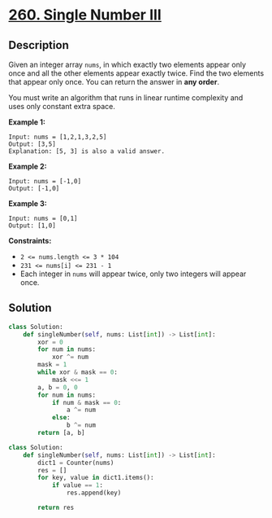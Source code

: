 # [260. Single Number III](https://leetcode.com/problems/single-number-iii/description/?envType=daily-question&envId=2024-05-31)

## Description

Given an integer array `nums`, in which exactly two elements appear only once and all the other elements appear exactly twice. Find the two elements that appear only once. You can return the answer in **any order**.

You must write an algorithm that runs in linear runtime complexity and uses only constant extra space.

**Example 1:**

```
Input: nums = [1,2,1,3,2,5]
Output: [3,5]
Explanation: [5, 3] is also a valid answer.

```

**Example 2:**

```
Input: nums = [-1,0]
Output: [-1,0]

```

**Example 3:**

```
Input: nums = [0,1]
Output: [1,0]

```

**Constraints:**

- `2 <= nums.length <= 3 * 104`
- `231 <= nums[i] <= 231 - 1`
- Each integer in `nums` will appear twice, only two integers will appear once.


## Solution

```python
class Solution:
    def singleNumber(self, nums: List[int]) -> List[int]:
        xor = 0
        for num in nums:
            xor ^= num
        mask = 1
        while xor & mask == 0:
            mask <<= 1
        a, b = 0, 0
        for num in nums:
            if num & mask == 0:
                a ^= num
            else:
                b ^= num
        return [a, b]
```

```python
class Solution:
    def singleNumber(self, nums: List[int]) -> List[int]:
        dict1 = Counter(nums)
        res = []
        for key, value in dict1.items():
            if value == 1:
                res.append(key)

        return res
```
